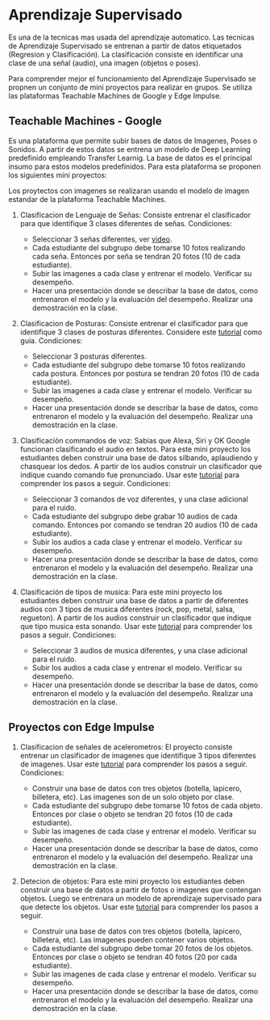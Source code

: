 # Aprendizaje Supervisado
Es una de la tecnicas mas usada del aprendizaje automatico. Las tecnicas de Aprendizaje Supervisado se entrenan a partir de datos etiquetados (Regresion y Clasificación). La clasificación consiste en identificar una clase de una señal (audio), una imagen (objetos o poses). <br>

Para comprender mejor el funcionamiento del Aprendizaje Supervisado se propnen un conjunto de mini proyectos para realizar en grupos. Se utiliza las plataformas Teachable Machines de Google y Edge Impulse.

## Teachable Machines - Google
Es una plataforma que permite subir bases de datos de Imagenes, Poses o Sonidos. A partir de estos datos se entrena un modelo de Deep Learning predefinido empleando Transfer Learnig. La base de datos es el principal insumo para estos modelos predefinidos. Para esta plataforma se proponen los siguientes mini proyectos: <br>

Los proytectos con imagenes se realizaran usando el modelo de imagen estandar de la plataforma Teachable Machines.

1. Clasificacion de Lenguaje de Señas: Consiste entrenar el clasificador para que identifique 3 clases diferentes de señas. Condiciones:
   * Seleccionar 3 señas diferentes, ver [video](https://www.youtube.com/watch?v=EOcVvy1mcYI). 
   * Cada estudiante del subgrupo debe tomarse 10 fotos realizando cada seña. Entonces por seña se tendran 20 fotos (10 de cada estudiante).
   * Subir las imagenes a cada clase y entrenar el modelo. Verificar su desempeño.
   * Hacer una presentación donde se describar la base de datos, como entrenaron el modelo y la evaluación del desempeño. Realizar una demostración en la clase.

2. Clasificacion de Posturas: Consiste entrenar el clasificador para que identifique 3 clases de posturas diferentes. Considere este [tutorial](https://medium.com/@warronbebster/teachable-machine-tutorial-head-tilt-f4f6116f491) como guia. Condiciones:
   * Seleccionar 3 posturas diferentes. 
   * Cada estudiante del subgrupo debe tomarse 10 fotos realizando cada postura. Entonces por postura se tendran 20 fotos (10 de cada estudiante).
   * Subir las imagenes a cada clase y entrenar el modelo. Verificar su desempeño.
   * Hacer una presentación donde se describar la base de datos, como entrenaron el modelo y la evaluación del desempeño. Realizar una demostración en la clase.

3. Clasificación commandos de voz: Sabias que Alexa, Siri y OK Google funcionan clasificando el audio en textos. Para este mini proyecto los estudiantes deben construir una base de datos silbando, aplaudiendo y chasquear los dedos. A partir de los audios construir un clasificador que indique cuando comando fue pronunciado. Usar este [tutorial](https://medium.com/@warronbebster/teachable-machine-tutorial-snap-clap-whistle-4212fd7f3555) para comprender los pasos a seguir.
Condiciones:
   * Seleccionar 3 comandos de voz diferentes, y una clase adicional para el ruido. 
   * Cada estudiante del subgrupo debe grabar 10 audios de cada comando. Entonces por comando se tendran 20 audios (10 de cada estudiante).
   * Subir los audios a cada clase y entrenar el modelo. Verificar su desempeño.
   * Hacer una presentación donde se describar la base de datos, como entrenaron el modelo y la evaluación del desempeño. Realizar una demostración en la clase.    

4. Clasificación de tipos de musica: Para este mini proyecto los estudiantes deben construir una base de datos a partir de diferentes audios con 3 tipos de musica diferentes (rock, pop, metal, salsa, regueton). A partir de los audios construir un clasificador que indique que tipo musica esta sonando. Usar este [tutorial](https://medium.com/@165498/teachable-machine-project-a-variation-of-classic-rock-music-9e0caf12bded) para comprender los pasos a seguir.
Condiciones:
   * Seleccionar 3 audios de musica diferentes, y una clase adicional para el ruido. 
   * Subir los audios a cada clase y entrenar el modelo. Verificar su desempeño.
   * Hacer una presentación donde se describar la base de datos, como entrenaron el modelo y la evaluación del desempeño. Realizar una demostración en la clase.   

## Proyectos con Edge Impulse 
1. Clasificacion de señales de acelerometros: El proyecto consiste entrenar un clasificador de imagenes que identifique 3 tipos diferentes de imagenes. Usar este [tutorial](https://docs.edgeimpulse.com/docs/tutorials/end-to-end-tutorials/image-classification) para comprender los pasos a seguir. Condiciones:
   * Construir una base de datos con tres objetos (botella, lapicero, billetera, etc). Las imagenes son de un solo objeto por clase. 
   * Cada estudiante del subgrupo debe tomarse 10 fotos de cada objeto. Entonces por clase o objeto se tendran 20 fotos (10 de cada estudiante).
   * Subir las imagenes de cada clase y entrenar el modelo. Verificar su desempeño.
   * Hacer una presentación donde se describar la base de datos, como entrenaron el modelo y la evaluación del desempeño. Realizar una demostración en la clase.

2. Detecion de objetos: Para este mini proyecto los estudiantes deben construir una base de datos a partir de fotos o imagenes que contengan objetos. Luego se entrenara un modelo de aprendizaje supervisado para que detecte los objetos. Usar este [tutorial](https://docs.edgeimpulse.com/docs/tutorials/end-to-end-tutorials/object-detection/object-detection) para comprender los pasos a seguir.
   * Construir una base de datos con tres objetos (botella, lapicero, billetera, etc). Las imagenes pueden contener varios objetos. 
   * Cada estudiante del subgrupo debe tomar 20 fotos de los objetos. Entonces por clase o objeto se tendran 40 fotos (20 por cada estudiante).
   * Subir las imagenes de cada clase y entrenar el modelo. Verificar su desempeño.
   * Hacer una presentación donde se describar la base de datos, como entrenaron el modelo y la evaluación del desempeño. Realizar una demostración en la clase.
